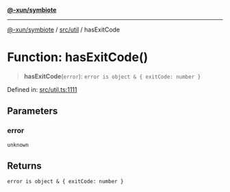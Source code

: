[**@-xun/symbiote**](../../../README.md)

***

[@-xun/symbiote](../../../README.md) / [src/util](../README.md) / hasExitCode

# Function: hasExitCode()

> **hasExitCode**(`error`): `error is object & { exitCode: number }`

Defined in: [src/util.ts:1111](https://github.com/Xunnamius/symbiote/blob/9f696d86c2382405dbee8c9ec7da955f46194e6a/src/util.ts#L1111)

## Parameters

### error

`unknown`

## Returns

`error is object & { exitCode: number }`
